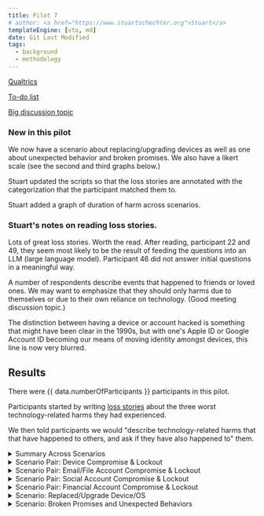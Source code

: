 ```yaml
---
title: Pilot 7
# author: <a href="https://www.stuartschechter.org">Stuart</a>
templateEngine: [vto, md]
date: Git Last Modified
tags:
  - background
  - methodology
---
```


[Qualtrics](https://harvard.az1.qualtrics.com/survey-builder/SV_8fiaLOqpnLLq7Ea/edit?SurveyID=SV_8fiaLOqpnLLq7Ea)

[To-do list](./to-do.md)

[Big discussion topic](./converse.md)

### New in this pilot

We now have a scenario about replacing/upgrading devices as well as one about unexpected behavior and broken promises. We also have a likert scale (see the second and third graphs below.)

Stuart updated the scripts so that the loss stories are annotated with the categorization that the participant matched them to.

Stuart added a graph of duration of harm across scenarios.

### Stuart's notes on reading loss stories.

Lots of great loss stories. Worth the read. After reading, participant 22 and 49, they seem most likely to be  the result of feeding the questions into an LLM (large language model). Participant 46 did not answer initial questions in a meaningful way.

A number of respondents describe events that happened to friends or loved ones. We may want to emphasize that they should only harms due to themselves or due to their own reliance on technology. (Good meeting discussion topic.)

The distinction between having a device or account hacked is something that might have been clear in the 1990s, but with one's Apple ID or Google Account ID becoming our means of moving identity amongst devices, this line is now very blurred.


## Results

There were {{ data.numberOfParticipants }} participants in this pilot.

Participants started by writing [loss stories](./loss-stories.md) about the three worst technology-related harms they had experienced. 


We then told participants we would "describe technology-related harms that that have happened to others, and ask if they have also happened to" them.

<!-- ----------------------------------------------------- -->
<details>
<summary>Summary Across Scenarios</summary>

<figure>
  <img src="/graphs/pilot7/scenario-bar-chart.svg" alt="A bar chart summarizing the percent of participants who had experienced each harm scenario."/>
  <figcaption>The percent of participants who had experienced each harm scenario. Losses due to failures of security measures to protect participants from attack are paired (left bar) against harms due to security measures themselves harming participants (right bar).</figcaption>
</figure>
<figure><img src="/graphs/pilot7/scenario-harm-likert-absolute.svg" alt="TBD"/></figure>
<figure><img src="/graphs/pilot7/scenario-harm-likert-percent.svg" alt="TBD"/></figure>

When participants reported having suffered one of the described scenarios, we asked them how recently they had experienced it.

<figure>
  <img src="/graphs/pilot7/scenario-recency-bar-chart.svg" alt="A bar chart summarizing how recently participants who had experienced each harm scenario."/>
  <figcaption>The absolute number of participants who had experienced each harm scenario for each level of recency.</figcaption>
</figure>

<figure>
  <img src="/graphs/Pilot7/scenario-recovery-duration-bar-chart.svg" alt=""/>
  <figcaption>Recovery duration for each scenario (absolute figures).</figcaption>
</figure>

<figure>
  <img src="/graphs/Pilot7/scatter-age-vs-scenario-count.svg" alt=""/>
  <figcaption>Have older people experienced more types of harmful events?</figcaption>
</figure>

</details>
<!-- ----------------------------------------------------- -->
<details>
<summary>Scenario Pair: Device Compromise & Lockout</summary>

We asked participants who had a device compromised/stolen or locked what type of device it was. (If they had experienced more than one incident of a scenario we asked about the worst.)

<figure>
  <img src="/graphs/pilot7/device-bar-chart.svg" alt="A bar chart summarizing the number of devices of each type that were lost or hacked."/>
  <figcaption>The absolute number of devices of each type that participants had suffered the compromise of (left bar in pair) or had been locked out of (right bar in pair).</figcaption>
</figure>
<figure><img src="/graphs/pilot7/hacked-device-dur-bar-chart.svg" alt="TBD"/></figure>


<figure>
  <img src="/graphs/pilot7/hacked-device-how-bar-chart.svg" alt="A bar chart summarizing how devices were compromised."/>
  <figcaption>How devices were compromised.</figcaption>
</figure>

<figure>
  <img src="/graphs/pilot7/locked-device-how-bar-chart.svg" alt="A bar chart summarizing how participants reported being locked out of their devices."/>
  <figcaption>How users were locked out of their devices.</figcaption>
</figure>

<figure><img src="/graphs/pilot7/locked-device-recdat-bar-chart.svg" alt="TBD"/></figure>
<figure><img src="/graphs/pilot7/locked-device-dur-bar-chart.svg" alt="TBD"/></figure>

</details>
<!-- ----------------------------------------------------- -->
<details>
<summary>Scenario Pair: Email/File Account Compromise & Lockout</summary>
<figure>
  <img src="/graphs/pilot7/account-type-bar-chart.svg" alt="A bar chart summarizing the number of devices of each type that were lost or hacked."/>
  <figcaption>The types of accounts that participants had suffered the compromise of (left bar in pair) or had been locked out of (right bar in pair).</figcaption>
</figure>

<figure><img src="/graphs/pilot7/hacked-acct-how-bar-chart.svg" alt="TBD"/></figure>
<figure><img src="/graphs/pilot7/hacked-acct-type-bar-chart.svg" alt="TBD"/></figure>
<figure><img src="/graphs/pilot7/hacked-acct-dur-bar-chart.svg" alt="TBD"/></figure>
<figure><img src="/graphs/pilot7/locked-acct-how-bar-chart.svg" alt="TBD"/></figure>
<figure><img src="/graphs/pilot7/locked-acct-type-bar-chart.svg" alt="TBD"/></figure>
<figure><img src="/graphs/pilot7/locked-acct-dur-bar-chart.svg" alt="TBD"/></figure>

</details>
<!-- ----------------------------------------------------- -->
<details>
<summary>Scenario Pair: Social Account Compromise & Lockout</summary>
<figure>
  <img src="/graphs/pilot7/social-account-type-bar-chart.svg" alt="A bar chart summarizing the number of devices of each type that were lost or hacked."/>
  <figcaption>The types of social accounts that participants had suffered the compromise of (left bar in pair) or had been locked out of (right bar in pair).</figcaption>
</figure>

<figure><img src="/graphs/pilot7/hacked-soc-how-bar-chart.svg" alt="TBD"/></figure>
<figure><img src="/graphs/pilot7/hacked-soc-type-bar-chart.svg" alt="TBD"/></figure>
<figure><img src="/graphs/pilot7/locked-soc-how-bar-chart.svg" alt="TBD"/></figure>
<figure><img src="/graphs/pilot7/locked-soc-type-bar-chart.svg" alt="TBD"/></figure>
<figure><img src="/graphs/pilot7/locked-soc-dur-bar-chart.svg" alt="TBD"/></figure>

</details>
<!-- ----------------------------------------------------- -->
<details>
<summary>Scenario Pair: Financial Account Compromise & Lockout</summary>
<figure>
  <img src="/graphs/pilot7/financial-account-type-bar-chart.svg" alt="A bar chart summarizing the number of devices of each type that were lost or compromised."/>
  <figcaption>The types of financial accounts that participants had suffered the compromise of (left bar in pair) or had been locked out of (right bar in pair).</figcaption>
</figure>

<figure><img src="/graphs/pilot7/hacked-bank-how-bar-chart.svg" alt="TBD"/></figure>
<figure><img src="/graphs/pilot7/hacked-bank-type-bar-chart.svg" alt="TBD"/></figure>
<figure><img src="/graphs/pilot7/locked-bank-how-bar-chart.svg" alt="TBD"/></figure>
<figure><img src="/graphs/pilot7/locked-bank-type-bar-chart.svg" alt="TBD"/></figure>
<figure><img src="/graphs/pilot7/locked-bank-dur-bar-chart.svg" alt="TBD"/></figure>

</details>
<!-- ----------------------------------------------------- -->
<details>
<summary>Scenario: Replaced/Upgrade Device/OS</summary>

<figure><img src="/graphs/pilot7/swap-device-what-bar-chart.svg" alt="TBD"/></figure>
<figure><img src="/graphs/pilot7/swap-device-harm-bar-chart.svg" alt="TBD"/></figure>
<figure><img src="/graphs/pilot7/swap-device-dur-bar-chart.svg" alt="TBD"/></figure>
</details>
<!-- ----------------------------------------------------- -->
<details>
<summary>Scenario: Broken Promises and Unexpected Behaviors</summary>
<figure><img src="/graphs/pilot7/disconnect-how-bar-chart.svg" alt="TBD"/></figure>
<figure><img src="/graphs/pilot7/disconnect-harm-bar-chart.svg" alt="TBD"/></figure>
<figure><img src="/graphs/pilot7/disconnect-dur-bar-chart.svg" alt="TBD"/></figure>
</details>
<!-- ----------------------------------------------------- -->
